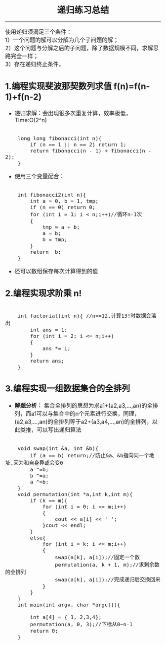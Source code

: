 # <center>  递归练习总结  </center>  

---  
<font size=4>  

使用递归须满足三个条件：  
1）一个问题的解可以分解为几个子问题的解；  
2）这个问题与分解之后的子问题，除了数据规模不同，求解思路完全一样；  
3）存在递归终止条件。  
## 1.编程实现斐波那契数列求值 f(n)=f(n-1)+f(n-2)  
- 递归求解：会出现很多次重复计算，效率极低，Time:O(2^n)  

```  

	long long fibonacci(int n){
		if (n == 1 || n == 2) return 1;
		return fibonacci(n - 1) + fibonacci(n - 2);
	}

```  
  
- 使用三个变量配合：  

```

	int fibonacci2(int n){
		int a = 0, b = 1, tmp;
		if (n == 0) return 0;
		for (int i = 1; i < n;i++)//循环n-1次
		{
			tmp = a + b;
			a = b;
			b = tmp;
		}
		return  b;
	}

```  
- 还可以数组保存每次计算得到的值


## 2.编程实现求阶乘 n!  

``` 
 	
	int factorial(int n){ //n<=12,计算13!时数据会溢出
		int ans = 1;
		for (int i = 2; i <= n;i++)
		{
			ans *= i;
		}
		return ans;
	}

```

## 3.编程实现一组数据集合的全排列
- **解题分析：** 集合全排列的思想为求a1+(a2,a3,…,an)的全排列，而a1可以与集合中的n个元素进行交换，同理，(a2,a3,…,an)的全排列等于a2+(a3,a4,…,an)的全排列，以此类推，可以写出递归算法

```

	void swap(int &a, int &b){ 
		if (a == b) return;//防止&a、&b指向同一个地址,因为和自身异或会变0
		a ^=b;
		b ^=a;
		a ^=b;
	}
	void permutation(int *a,int k,int m){
		if (k == m){
			for (int i = 0; i <= m;i++)
			{
				cout << a[i] << ' ';
			}cout << endl;
		}
		else{
			for (int i = k; i <= m;i++)
			{
				swap(a[k], a[i]);//固定一个数
				permutation(a, k + 1, m);//求剩余数的全排列
				swap(a[k], a[i]);//完成递归后交换回来
			}
		}
	}
	int main(int argv, char *argc[]){
		
		int a[4] = { 1, 2,3,4};
		permutation(a, 0, 3);//下标从0~n-1
		return 0;
	}

```

</font>